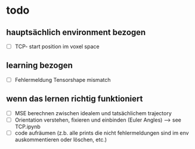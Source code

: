 # todo

## hauptsächlich environment bezogen

- [ ] TCP- start position im voxel space

## learning bezogen

- [ ] Fehlermeldung Tensorshape mismatch

## wenn das lernen richtig funktioniert

- [ ] MSE berechnen zwischen idealem und tatsächlichem trajectory
- [ ] Orientation verstehen, fixieren und einbinden (Euler Angles) --> see TCP.ipynb  
- [ ] code aufräumen (z.b. alle prints die nicht fehlermeldungen sind im env auskommentieren oder löschen, etc.)
